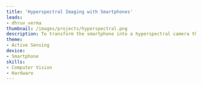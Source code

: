 ```yaml
---
title: 'Hyperspectral Imaging with Smartphones'
leads: 
- dhruv_verma
thumbnail: /images/projects/hyperspectral.png
description: To transform the smartphone into a hyperspectral camera that enables more precise color measurement.
theme: 
- Active Sensing
device:
- Smartphone
skills:
- Computer Vision
- Hardware
---
```

